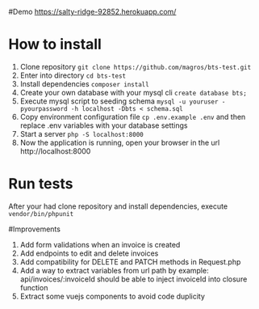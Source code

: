 #Demo
https://salty-ridge-92852.herokuapp.com/

# How to install
1. Clone repository `git clone https://github.com/magros/bts-test.git`
2. Enter into directory `cd bts-test`
3. Install dependencies `composer install`
4. Create your own database with your mysql cli `create database bts;`
5. Execute mysql script to seeding schema `mysql -u youruser -pyourpassword -h localhost -Dbts < schema.sql`
6. Copy environment configuration file `cp .env.example .env` and then replace .env variables with your database settings
7. Start a server `php -S localhost:8000`
8. Now the application is running, open your browser in the url http://localhost:8000

# Run tests
After your had clone repository and install dependencies, execute `vendor/bin/phpunit`

#Improvements
1. Add form validations when an invoice is created
2. Add endpoints to edit and delete invoices
3. Add compatibility for DELETE and PATCH methods in Request.php
4. Add a way to extract variables from url path by example: api/invoices/:invoiceId should be able to inject invoiceId into closure function
5. Extract some vuejs components to avoid code duplicity
